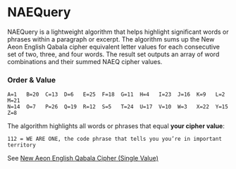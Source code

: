 # NAEQuery
NAEQuery is a lightweight algorithm that helps highlight significant words or phrases within a paragraph or excerpt. The algorithm sums up the New Aeon English Qabala cipher equivalent letter values for each consecutive set of two, three, and four words. The result set outputs an array of word combinations and their summed NAEQ cipher values.


### Order & Value
```
A=1   B=20  C=13  D=6   E=25  F=18  G=11  H=4   I=23  J=16  K=9   L=2   M=21	
N=14  O=7   P=26  Q=19  R=12  S=5   T=24  U=17  V=10  W=3   X=22  Y=15  Z=8
```


The algorithm highlights all words or phrases that equal **your cipher value**:

`112 = WE ARE ONE, the code phrase that tells you you’re in important territory`

See [New Aeon English Qabala Cipher (Single Value)](http://www.bluestwave.com/cipher_naeq.php)